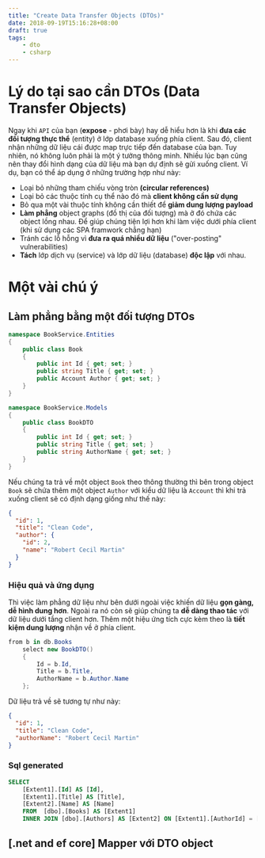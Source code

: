 ```yaml
---
title: "Create Data Transfer Objects (DTOs)"
date: 2018-09-19T15:16:28+08:00
draft: true
tags:
    - dto
    - csharp
---
```


# Lý do tại sao cần DTOs (Data Transfer Objects)

Ngay khi `API` của bạn (**expose** -  phơi bày) hay dễ hiểu hơn là khi **đưa các đối tượng thực thể** (entity) ở lớp database xuống phía client. Sau đó, client nhận những dữ liệu cái được map trực tiếp đến database của bạn. Tuy nhiên, nó không luôn phải là một ý tưởng thông minh. Nhiều lúc bạn cũng nên thay đổi hình dạng của dữ liệu mà bạn dự định sẽ gửi xuống client. Ví dụ, bạn có thể áp dụng ở những trường hợp như này:

- Loại bỏ những tham chiếu vòng tròn **(circular references)**
- Loại bỏ các thuộc tính cụ thể nào đó mà **client không cần sử dụng**
- Bỏ qua một vài thuộc tính không cần thiết để **giảm dung lượng payload** 
- **Làm phẳng** object graphs (đồ thị của đối tượng) mà ở đó chứa các object lồng nhau. Để giúp chúng tiện lợi hơn khi làm việc dưới phía client (khi sử dụng các SPA framwork chẳng hạn)
- Tránh các lỗ hỗng vì **đưa ra quá nhiều dữ liệu** ("over-posting" vulnerabilities)
- **Tách** lớp dịch vụ (service) và lớp dữ liệu (database) **độc lập** với nhau.

# Một vài chú ý

## Làm phẳng bằng một đối tượng DTOs 

``` csharp
namespace BookService.Entities
{
    public class Book
    {
        public int Id { get; set; }
        public string Title { get; set; }
        public Account Author { get; set; }
    }
}
```

``` csharp
namespace BookService.Models
{
    public class BookDTO
    {
        public int Id { get; set; }
        public string Title { get; set; }
        public string AuthorName { get; set; }
    }
}
```
Nếu chúng ta trả về một object `Book` theo thông thường thì bên trong object `Book` sẽ chứa thêm một object `Author` với kiểu dữ liệu là `Account` thì khi trả xuống client sẽ có định dạng giống như thế này:
``` json
{
  "id": 1,
  "title": "Clean Code",
  "author": {
    "id": 2,
    "name": "Robert Cecil Martin"
  }
}
```
### Hiệu quả và ứng dụng
Thì việc làm phẳng dữ liệu như bên dưới ngoài việc khiến dữ liệu **gọn gàng, dễ hình dung hơn**. Ngoài ra nó còn sẽ giúp chúng ta **dễ dàng thao tác** với dữ liệu dưới tầng client hơn. Thêm một hiệu ứng tích cực kèm theo là **tiết kiệm dung lượng** nhận về ở phía client.
```csharp
from b in db.Books
    select new BookDTO()
    {
        Id = b.Id,
        Title = b.Title,
        AuthorName = b.Author.Name
    };
```
Dữ liệu trả về sẽ tương tự như này:
```json
{
  "id": 1,
  "title": "Clean Code",
  "authorName": "Robert Cecil Martin"
}
```
### Sql generated
```sql
SELECT 
    [Extent1].[Id] AS [Id], 
    [Extent1].[Title] AS [Title], 
    [Extent2].[Name] AS [Name]
    FROM  [dbo].[Books] AS [Extent1]
    INNER JOIN [dbo].[Authors] AS [Extent2] ON [Extent1].[AuthorId] = [Extent2].[Id]
```

## [.net and ef core] Mapper với DTO object
